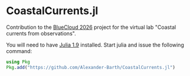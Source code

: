 # CoastalCurrents.jl

Contribution to the [BlueCloud 2026](https://blue-cloud.org/) project for the virtual lab "Coastal currents from observations".

You will need to have [Julia 1.9](https://julialang.org/downloads/) installed. Start julia and issue the following command:

```julia
using Pkg
Pkg.add("https://github.com/Alexander-Barth/CoastalCurrents.jl")
```
